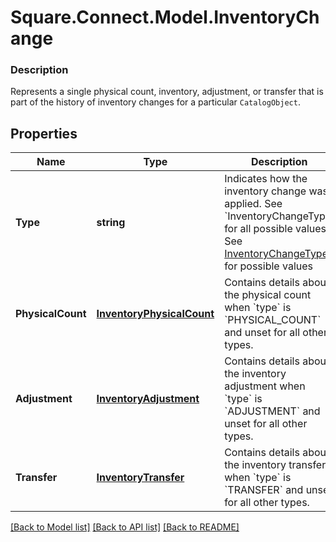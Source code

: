# Square.Connect.Model.InventoryChange

### Description

Represents a single physical count, inventory, adjustment, or transfer that is part of the history of inventory changes for a particular `CatalogObject`.

## Properties

Name | Type | Description | Notes
------------ | ------------- | ------------- | -------------
**Type** | **string** | Indicates how the inventory change was applied. See &#x60;InventoryChangeType&#x60; for all possible values. See [InventoryChangeType](#type-inventorychangetype) for possible values | [optional] 
**PhysicalCount** | [**InventoryPhysicalCount**](InventoryPhysicalCount.md) | Contains details about the physical count when &#x60;type&#x60; is &#x60;PHYSICAL_COUNT&#x60; and unset for all other types. | [optional] 
**Adjustment** | [**InventoryAdjustment**](InventoryAdjustment.md) | Contains details about the inventory adjustment when &#x60;type&#x60; is &#x60;ADJUSTMENT&#x60; and unset for all other types. | [optional] 
**Transfer** | [**InventoryTransfer**](InventoryTransfer.md) | Contains details about the inventory transfer when &#x60;type&#x60; is &#x60;TRANSFER&#x60; and unset for all other types. | [optional] 



[[Back to Model list]](../README.md#documentation-for-models) [[Back to API list]](../README.md#documentation-for-api-endpoints) [[Back to README]](../README.md)

